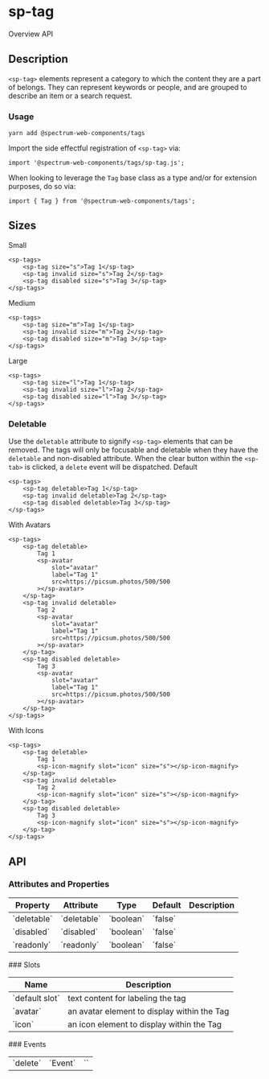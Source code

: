 # sp-tag
Overview API
## Description
`<sp-tag>` elements represent a category to which the content they are a part of belongs. They can represent keywords or people, and are grouped to describe an item or a search request.
### Usage
    
    yarn add @spectrum-web-components/tags
    
Import the side effectful registration of `<sp-tag>` via:
    
    import '@spectrum-web-components/tags/sp-tag.js';
    
When looking to leverage the `Tag` base class as a type and/or for extension purposes, do so via:
    
    import { Tag } from '@spectrum-web-components/tags';
    
## Sizes
Small
    
    <sp-tags>
        <sp-tag size="s">Tag 1</sp-tag>
        <sp-tag invalid size="s">Tag 2</sp-tag>
        <sp-tag disabled size="s">Tag 3</sp-tag>
    </sp-tags>
Medium
    
    <sp-tags>
        <sp-tag size="m">Tag 1</sp-tag>
        <sp-tag invalid size="m">Tag 2</sp-tag>
        <sp-tag disabled size="m">Tag 3</sp-tag>
    </sp-tags>
Large
    
    <sp-tags>
        <sp-tag size="l">Tag 1</sp-tag>
        <sp-tag invalid size="l">Tag 2</sp-tag>
        <sp-tag disabled size="l">Tag 3</sp-tag>
    </sp-tags>
### Deletable
Use the `deletable` attribute to signify `<sp-tag>` elements that can be removed. The tags will only be focusable and deletable when they have the `deletable` and non-disabled attribute. When the clear button within the `<sp-tab>` is clicked, a `delete` event will be dispatched.
Default
    
    <sp-tags>
        <sp-tag deletable>Tag 1</sp-tag>
        <sp-tag invalid deletable>Tag 2</sp-tag>
        <sp-tag disabled deletable>Tag 3</sp-tag>
    </sp-tags>
With Avatars
    
    <sp-tags>
        <sp-tag deletable>
            Tag 1
            <sp-avatar
                slot="avatar"
                label="Tag 1"
                src=https://picsum.photos/500/500
            ></sp-avatar>
        </sp-tag>
        <sp-tag invalid deletable>
            Tag 2
            <sp-avatar
                slot="avatar"
                label="Tag 1"
                src=https://picsum.photos/500/500
            ></sp-avatar>
        </sp-tag>
        <sp-tag disabled deletable>
            Tag 3
            <sp-avatar
                slot="avatar"
                label="Tag 1"
                src=https://picsum.photos/500/500
            ></sp-avatar>
        </sp-tag>
    </sp-tags>
With Icons
    
    <sp-tags>
        <sp-tag deletable>
            Tag 1
            <sp-icon-magnify slot="icon" size="s"></sp-icon-magnify>
        </sp-tag>
        <sp-tag invalid deletable>
            Tag 2
            <sp-icon-magnify slot="icon" size="s"></sp-icon-magnify>
        </sp-tag>
        <sp-tag disabled deletable>
            Tag 3
            <sp-icon-magnify slot="icon" size="s"></sp-icon-magnify>
        </sp-tag>
    </sp-tags>
## API
### Attributes and Properties
<table>
  <thead>
    <tr>
      <th>Property</th>
      <th>Attribute</th>
      <th>Type</th>
      <th>Default</th>
      <th>Description</th>
    </tr>
  </thead>
  <tbody>
    <tr>
      <td>`deletable`</td>
      <td>`deletable`</td>
      <td>`boolean`</td>
      <td>`false`</td>
      <td></td>
    </tr>
    <tr>
      <td>`disabled`</td>
      <td>`disabled`</td>
      <td>`boolean`</td>
      <td>`false`</td>
      <td></td>
    </tr>
    <tr>
      <td>`readonly`</td>
      <td>`readonly`</td>
      <td>`boolean`</td>
      <td>`false`</td>
      <td></td>
    </tr>
  </tbody>
</table>
### Slots
<table>
  <thead>
    <tr>
      <th>Name</th>
      <th>Description</th>
    </tr>
  </thead>
  <tbody>
    <tr>
      <td>`default slot`</td>
      <td>text content for labeling the tag</td>
    </tr>
    <tr>
      <td>`avatar`</td>
      <td>an avatar element to display within the Tag</td>
    </tr>
    <tr>
      <td>`icon`</td>
      <td>an icon element to display within the Tag</td>
    </tr>
  </tbody>
</table>
### Events
<table>
  <thead>
  </thead>
  <tbody>
    <tr>
      <td>`delete`</td>
      <td>`Event`</td>
      <td>``</td>
    </tr>
  </tbody>
</table>
